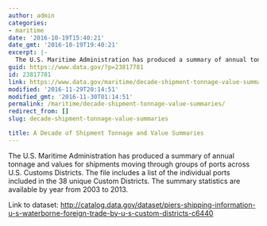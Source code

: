 ```yaml
---
author: admin
categories:
- maritime
date: '2016-10-19T15:40:21'
date_gmt: '2016-10-19T19:40:21'
excerpt: |-
  The U.S. Maritime Administration has produced a summary of annual tonnage and values for shipments moving through groups of ports across U.S. Customs Districts. The file includes a list of the individual ports included in the 38 unique Custom Districts.…
guid: https://www.data.gov/?p=23817781
id: 23817781
link: https://www.data.gov/maritime/decade-shipment-tonnage-value-summaries/
modified: '2016-11-29T20:14:51'
modified_gmt: '2016-11-30T01:14:51'
permalink: /maritime/decade-shipment-tonnage-value-summaries/
redirect_from: []
slug: decade-shipment-tonnage-value-summaries

title: A Decade of Shipment Tonnage and Value Summaries
---
```


The U.S. Maritime Administration has produced a summary of annual tonnage and values for shipments moving through groups of ports across U.S. Customs Districts. The file includes a list of the individual ports included in the 38 unique Custom Districts. The summary statistics are available by year from 2003 to 2013.

Link to dataset: <http://catalog.data.gov/dataset/piers-shipping-information-u-s-waterborne-foreign-trade-by-u-s-custom-districts-c6440>
